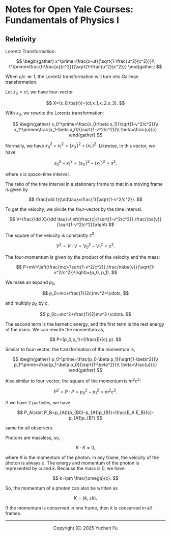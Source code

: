 # Notes for Open Yale Courses: Fundamentals of Physics I

## Relativity

$$
\newcommand{\frac}{\dfrac}
\newcommand{\dd}{\mathrm{d}}
\newcommand{\bs}{\boldsymbol}
$$

Lorentz Transformation:

$$
\begin{gather}
x^\prime=\frac{x-ut}{\sqrt{1-\frac{u^2}{c^2}}}\\
t^\prime=\frac{t-\frac{u}{c^2}}{\sqrt{1-\frac{u^2}{c^2}}}
\end{gather}
$$

When $u/c\ll 1$, the Lorentz transformation will turn into Galilean transformation.

Let $x_0=ct$, we have four-vector

$$
X=(x_0,\bs{r})=(ct,x_1,x_2,x_3).
$$

With $x_0$, we rewrite the Lorentz transformation:

$$
\begin{gather}
x_0^\prime=\frac{x_0-\beta x_1}{\sqrt{1-v^2/c^2}}\\
x_1^\prime=\frac{x_1-\beta x_0}{\sqrt{1-v^2/c^2}}\\
\beta=\frac{u}{c}
\end{gather}
$$

Normally, we have $x_0^2+x_1^2=(x_0^\prime)^2+(x_1^\prime)^2$. Likewise, in this vector, we have 

$$
x_0^2-x_1^2=(x_0^\prime)^2-(x_1^\prime)^2=s^2,
$$

where $s$ is space-time interval.

The ratio of the time interval in a stationary frame to that in a moving frame is given by

$$
\frac{\dd t}{\dd\tau}=\frac{1}{\sqrt{1-v^2/c^2}}.
$$

To get the velocity, we divide the four-vector by the time interval.

$$
V=\frac{\dd X}{\dd \tau}=\left(\frac{c}{\sqrt{1-v^2/c^2}},\frac{\bs{v}}{\sqrt{1-v^2/c^2}}\right)
$$

The square of the velocity is constantly $c^2$:

$$
V^2=V\cdot V=V_0^2-V_1^2=c^2.
$$

The four-momentum is given by the product of the velocity and the mass:

$$
P=mV=\left(\frac{mc}{\sqrt{1-v^2/c^2}},\frac{m\bs{v}}{\sqrt{1-v^2/c^2}}\right)=(p_0, p_1).
$$

We make an expand $p_0$,

$$
p_0=mc+\frac{1}{2c}mv^2+\cdots,
$$

and multiply $p_0$ by $c$,

$$
p_0c=mc^2+\frac{1}{2}mv^2+\cdots.
$$

The second term is the kernetic energy, and the first term is the rest energy of the mass. We can rewrite the momentum as,

$$
P=(p_0,p_1)=(\frac{E}{c},p).
$$

Similar to four-vector, the transformation of the momentum is,

$$
\begin{gather}
p_0^\prime=\frac{p_0-\beta p_1}{\sqrt{1-\beta^2}}\\
p_1^\prime=\frac{p_1-\beta p_0}{\sqrt{1-\beta^2}}\\
\beta=\frac{u}{c}
\end{gather}
$$

Also similar to four-vector, the square of the momentum is $m^2c^2$:

$$
P^2=P\cdot P=p_0^2-p_1^2=m^2c^2.
$$

If we have 2 particles, we have

$$
P_A\cdot P_B=p_{A0}p_{B0}-p_{A1}p_{B1}=\frac{E_A E_B}{c}-p_{A1}p_{B1}
$$

same for all observers.

Photons are massless, so,

$$
K\cdot K=0,
$$

where $K$ is the momentum of the photon. In any frame, the velocity of the photon is always $c$. The energy and momentum of the photon is represented by $\omega$ and $k$. Because the mass is $0$, we have

$$
k=\pm \frac{\omega}{c}.
$$

So, the momentum of a photon can also be written as

$$
K=(k, \pm k).
$$

If the momentum is conserved in one frame, then it is conserved in all frames.

---

$$
\text{Copyright (C) 2025 Yuchen Fu}
$$
